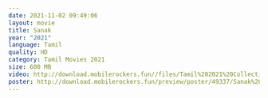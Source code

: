```yaml
---
date: 2021-11-02 09:49:06
layout: movie
title: Sanak
year: "2021"
language: Tamil
quality: HD
category: Tamil Movies 2021
size: 600 MB
video: http://download.mobilerockers.fun//files/Tamil%202021%20Collection/Sanak%20(2021)/Sanak%20(2021)%20Full%20Movies/Sanak%20(2021)%20HDRip/Sanak%20(2021)%20HDRip%20Single%20Part.mp4
poster: http://download.mobilerockers.fun/preview/poster/49337/Sanak%20(2021).png
---
```

